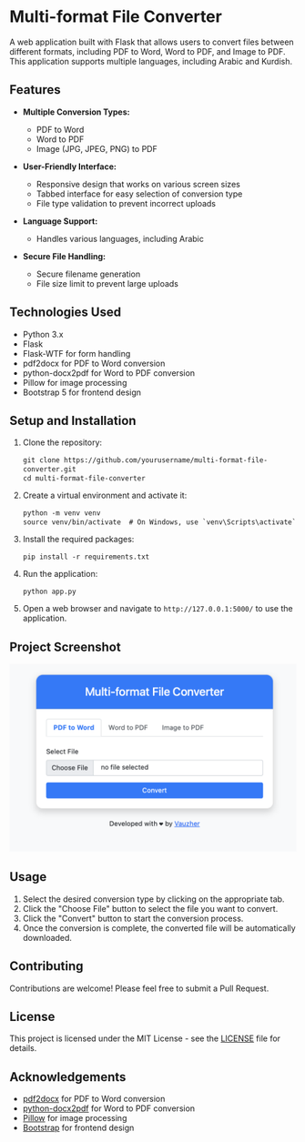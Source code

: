# Multi-format File Converter

A web application built with Flask that allows users to convert files between different formats, including PDF to Word, Word to PDF, and Image to PDF. This application supports multiple languages, including Arabic and Kurdish.

## Features

- **Multiple Conversion Types:**
  - PDF to Word
  - Word to PDF
  - Image (JPG, JPEG, PNG) to PDF

- **User-Friendly Interface:**
  - Responsive design that works on various screen sizes
  - Tabbed interface for easy selection of conversion type
  - File type validation to prevent incorrect uploads

- **Language Support:**
  - Handles various languages, including Arabic

- **Secure File Handling:**
  - Secure filename generation
  - File size limit to prevent large uploads

## Technologies Used

- Python 3.x
- Flask
- Flask-WTF for form handling
- pdf2docx for PDF to Word conversion
- python-docx2pdf for Word to PDF conversion
- Pillow for image processing
- Bootstrap 5 for frontend design

## Setup and Installation

1. Clone the repository:
   ```
   git clone https://github.com/yourusername/multi-format-file-converter.git
   cd multi-format-file-converter
   ```

2. Create a virtual environment and activate it:
   ```
   python -m venv venv
   source venv/bin/activate  # On Windows, use `venv\Scripts\activate`
   ```

3. Install the required packages:
   ```
   pip install -r requirements.txt
   ```

4. Run the application:
   ```
   python app.py
   ```

5. Open a web browser and navigate to `http://127.0.0.1:5000/` to use the application.

## Project Screenshot

   ![alt text](https://github.com/vauzher/Multi-format-File-Converter/blob/main/screenshots/1.png?raw=true)
   
## Usage

1. Select the desired conversion type by clicking on the appropriate tab.
2. Click the "Choose File" button to select the file you want to convert.
3. Click the "Convert" button to start the conversion process.
4. Once the conversion is complete, the converted file will be automatically downloaded.

## Contributing

Contributions are welcome! Please feel free to submit a Pull Request.

## License

This project is licensed under the MIT License - see the [LICENSE](LICENSE) file for details.

## Acknowledgements

- [pdf2docx](https://github.com/dothinking/pdf2docx) for PDF to Word conversion
- [python-docx2pdf](https://github.com/AlJohri/python-docx2pdf) for Word to PDF conversion
- [Pillow](https://python-pillow.org/) for image processing
- [Bootstrap](https://getbootstrap.com/) for frontend design
